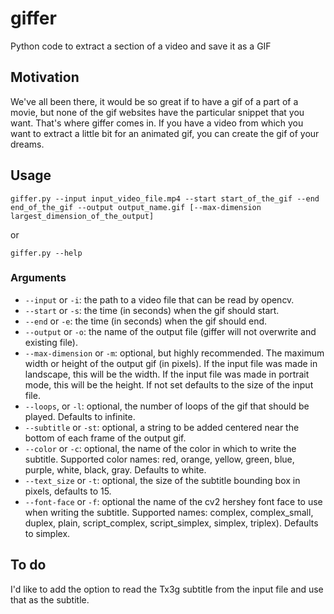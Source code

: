 # giffer
Python code to extract a section of a video and save it as a GIF

## Motivation
We've all been there, it would be so great if to have a gif of a part of a movie, but none of the gif websites have the particular snippet that you want. That's where giffer comes in. If you have a video from which you want to extract a little bit for an animated gif, you can create the gif of your dreams.

## Usage
`giffer.py --input input_video_file.mp4 --start start_of_the_gif --end end_of_the_gif --output output_name.gif [--max-dimension largest_dimension_of_the_output]`

or

`giffer.py --help`

### Arguments
- `--input` or `-i`: the path to a video file that can be read by opencv.
- `--start` or `-s`: the time (in seconds) when the gif should start.
- `--end` or `-e`: the time (in seconds) when the gif should end.
- `--output` or `-o`: the name of the output file (giffer will not overwrite and existing file).
- `--max-dimension` or `-m`: optional, but highly recommended. The maximum width or height of the output gif (in pixels). If the input file was made in landscape, this will be the width. If the input file was made in portrait mode, this will be the height. If not set defaults to the size of the input file.
- `--loops`, or `-l`: optional, the number of loops of the gif that should be played. Defaults to infinite.
- `--subtitle` or `-st`: optional, a string to be added centered near the bottom of each frame of the output gif.
- `--color` or `-c`: optional, the name of the color in which to write the subtitle. Supported color names: red, orange, yellow, green, blue, purple, white, black, gray. Defaults to white.
- `--text_size` or `-t`: optional, the size of the subtitle bounding box in pixels, defaults to 15.
- `--font-face` or `-f`: optional the name of the cv2 hershey font face to use when writing the subtitle. Supported names: complex, complex_small, duplex, plain, script_complex, script_simplex, simplex, triplex).  Defaults to simplex.

## To do
I'd like to add the option to read the Tx3g subtitle from the input file and use that as the subtitle.

